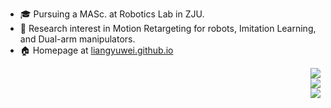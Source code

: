 
+ :mortar_board: Pursuing a MASc. at Robotics Lab in ZJU. 
+ :book: Research interest in Motion Retargeting for robots, Imitation Learning, and Dual-arm manipulators. 
+ :house: Homepage at [liangyuwei.github.io](https://liangyuwei.github.io/) 

<!-- Use <br> for inserting new lines between images, and use <p align=right> to align them all to the right as a group... -->
<p align=right>
  <img src="https://liangyuwei-github-readme-stats.vercel.app/api?username=liangyuwei&show_icons=true&theme=default&count_private=true&include_all_commits=true&hide=stars"/><br />
  <img src="https://liangyuwei-github-readme-stats.vercel.app/api/wakatime?username=liangyuwei&v=2"/><br />
  <img src="https://liangyuwei-github-readme-stats.vercel.app/api/top-langs/?username=liangyuwei"/><br /> <!-- Enclose the element with / for closing empty content!!! -->
</p>

